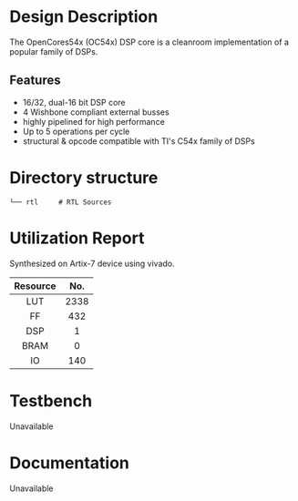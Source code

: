 # Design Description

The OpenCores54x (OC54x) DSP core is a cleanroom implementation of a popular family of DSPs.

## Features

- 16/32, dual-16 bit DSP core
- 4 Wishbone compliant external busses
- highly pipelined for high performance
- Up to 5 operations per cycle
- structural & opcode compatible with TI's C54x family of DSPs

# Directory structure

    └── rtl     # RTL Sources
    
# Utilization Report
Synthesized on Artix-7 device using vivado.

|Resource| No.|
|:---:|:---:|
|LUT|2338|
|FF|432|
|DSP|1|
|BRAM|0|
|IO|140|

# Testbench
Unavailable

# Documentation
Unavailable
